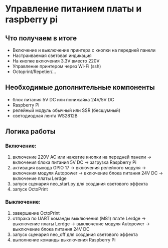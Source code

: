 # Управление питанием платы и raspberry pi

## Что получаем в итоге
- Включение и выключение принтера с кнопки на передней панели
- Настраиваемая световая индикация
- На кнопке включения 3.3V вместо 220V
- Управление принтером через Wi-Fi (ssh)
- Octoprint/Repetier/...

## Необходимые дополнительные компоненты
- блок питания 5V DC или понижайка 24V/5V DC
- Raspberry Pi
- релейный модуль обычный или SSR (бесшумный)
- светодиодная лента WS2812B

## Логика работы

### Включение:
1. включение 220V AC или нажатие кнопки на передней панели -> включения блока питания 5V DC -> загрузка Raspberry Pi 
2. активация выхода GPIO 17 -> включения релейного модуля -> включения модуля Autopower -> включение блока питания 24V DC -> включение платы Lerdge
3. запуск сценария neo_start.py для создания светового эффекта
4. запуск OctoPrint

### Выключение:
1. завершение OctoPrint
2. отпрака по UART команды выключения (M81) плате Lerdge -> выключение платы Lerdge -> выключение модуля Autopower -> выключение блока питания 24V DC
3. запуск сценария neo_off для создания светового эффекта
4. выполнение команды выключения Raspberry Pi
